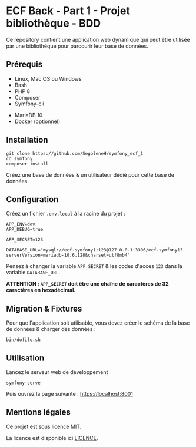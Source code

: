 # ECF Back - Part 1 - Projet bibliothèque - BDD

Ce repository contient une application web dynamique qui peut être utilisée par une bibliothèque pour parcourir leur base de données.


## Prérequis

- Linux, Mac OS ou Windows
- Bash
- PHP 8
- Composer
- Symfony-cli
* MariaDB 10
* Docker (optionnel)


## Installation

```
git clone https://github.com/SegoleneH/symfony_ecf_1
cd symfony
composer install
```

Créez une base de données & un utilisateur dédié pour cette base de données.


## Configuration

Créez un fichier `.env.local` à la racine du projet :

```
APP_ENV=dev
APP_DEBUG=true

APP_SECRET=123

DATABASE_URL="mysql://ecf-symfony1:123@127.0.0.1:3306/ecf-symfony1?serverVersion=mariadb-10.6.128&charset=utf8mb4"
```

Pensez à changer la variable `APP_SECRET` & les codes d'accès `123` dans la variable `DATABASE_URL`.

**ATTENTION : `APP_SECRET` doit être une chaîne de caractères de 32 caractères en hexadécimal.**


## Migration & Fixtures

Pour que l'application soit utilisable, vous devez créer le schéma de la base de données & charger des données :

```
bin/dofilo.sh
```


## Utilisation

Lancez le serveur web de développement

```
symfony serve
```

Puis ouvrez la page suivante : [https://localhost:8001](https://localhost:8001)


## Mentions légales

Ce projet est sous licence MIT.

La licence est disponible ici [LICENCE](LICENCE).